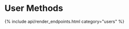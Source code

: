 # User Methods

<!-- | Url | Short Description | Details Page |
| :--- | :--- | :--- |
| `/api/v1/users.presence` | Gets all connected users presence. | [Link](presence/) |
| `/api/v1/users.create` | Create a new user. | [Link](create/) |
| `/api/v1/users.createToken` | Create a user authentication token. | [Link](createtoken/) |
| `/api/v1/users.delete` | Deletes an existing user. | [Link](delete/) |
| `/api/v1/users.deleteOwnAccount` | Deletes your own user. | [Link](deleteownaccount/) |
| `/api/v1/users.forgotPassword`  | Send email to reset your password. | [Link](forgotpassword/) |
| `/api/v1/users.generatePersonalAccessToken`   | Generate Personal Access Token. | [Link](generatepersonalaccesstoken/)  |
| `/api/v1/users.getAvatar` | Gets the URL for a user's avatar. | [Link](getavatar/) |
| `/api/v1/users.getPersonalAccessTokens` | Gets the user's personal access tokens. | [Link](getpersonalaccesstokens/) |
| `/api/v1/users.getPreferences` | Gets the user's preferences. | [Link](get-preferences/) |
| `/api/v1/users.getPresence` | Gets the online presence of a user. | [Link](getpresence/) |
| `/api/v1/users.getUsernameSuggestion` | Gets a suggestion a new username to user. | [Link](getusernamesuggestion/) |
| `/api/v1/users.info` | Gets a user's information, limited to the caller's permissions. | [Link](info/) |
| `/api/v1/users.list` | All of the users and their information, limited to permissions. | [Link](list/) |
| `/api/v1/users.regeneratePersonalAccessToken` | Regenerate a user personal access token. | [Link](regeneratepersonalaccesstoken/) |
| `/api/v1/users.register` | Register a new user. | [Link](register/) |
| `/api/v1/users.removePersonalAccessToken`  | Remove a personal access token.  | [Link](removepersonalaccesstoken/) |
| `/api/v1/users.resetAvatar` | Reset a user's avatar | [Link](resetavatar/) |
| `/api/v1/users.setAvatar` | Set a user's avatar | [Link](setavatar/) |
| `/api/v1/users.setPreferences` | Set a user's preferences | [Link](set-preferences/) |
| `/api/v1/users.setActiveStatus` | Set a user's active status. | [Link](setactivestatus/) |
| `/api/v1/users.update` | Update an existing user. | [Link](update/) |
| `/api/v1/users.updateOwnBasicInfo` | Update basic information of own user.| [Link](updateownbasicinfo/)               | -->

{% include api/render_endpoints.html category="users" %}